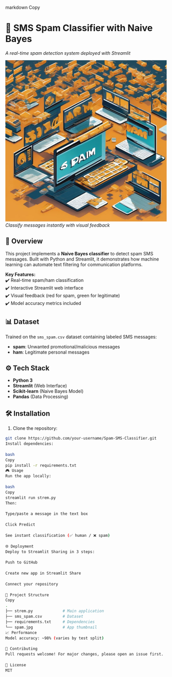 markdown
Copy
# 📱 SMS Spam Classifier with Naive Bayes  
*A real-time spam detection system deployed with Streamlit*  

![Demo](spam.jpg)  
*Classify messages instantly with visual feedback*  

## 🚀 Overview  
This project implements a **Naive Bayes classifier** to detect spam SMS messages. Built with Python and Streamlit, it demonstrates how machine learning can automate text filtering for communication platforms.  

**Key Features:**  
✔️ Real-time spam/ham classification  
✔️ Interactive Streamlit web interface  
✔️ Visual feedback (red for spam, green for legitimate)  
✔️ Model accuracy metrics included  

## 📊 Dataset  
Trained on the `sms_spam.csv` dataset containing labeled SMS messages:  
- **spam**: Unwanted promotional/malicious messages  
- **ham**: Legitimate personal messages  

## ⚙️ Tech Stack  
- **Python 3**  
- **Streamlit** (Web Interface)  
- **Scikit-learn** (Naive Bayes Model)  
- **Pandas** (Data Processing)  

## 🛠️ Installation  
1. Clone the repository:  
```bash
git clone https://github.com/your-username/Spam-SMS-Classifier.git
Install dependencies:

bash
Copy
pip install -r requirements.txt
🎮 Usage
Run the app locally:

bash
Copy
streamlit run strem.py
Then:

Type/paste a message in the text box

Click Predict

See instant classification (✅ human / ❌ spam)

🌐 Deployment
Deploy to Streamlit Sharing in 3 steps:

Push to GitHub

Create new app in Streamlit Share

Connect your repository

📌 Project Structure
Copy
.
├── strem.py             # Main application
├── sms_spam.csv         # Dataset
├── requirements.txt     # Dependencies
└── spam.jpg             # App thumbnail
📈 Performance
Model accuracy: ~98% (varies by test split)

🤝 Contributing
Pull requests welcome! For major changes, please open an issue first.

📜 License
MIT

